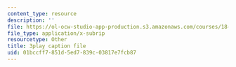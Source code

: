 ```yaml
---
content_type: resource
description: ''
file: https://ol-ocw-studio-app-production.s3.amazonaws.com/courses/18-650-statistics-for-applications-fall-2016/01bccff7851d5ed7839c03817e7fcb87_V4xOdtqic3o.vtt
file_type: application/x-subrip
resourcetype: Other
title: 3play caption file
uid: 01bccff7-851d-5ed7-839c-03817e7fcb87
---
```

